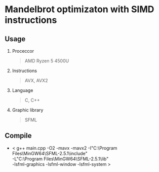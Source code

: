 Mandelbrot optimizaton with SIMD instructions
=============================================

Usage
-----------
1.  Proceccor
    > AMD Ryzen 5 4500U
2.  Instructions
    > AVX, AVX2
3.  Language
    > C, C++
4.  Graphic library
    > SFML

Compile
-------
+   < g++ main.cpp -O2 -mavx -mavx2 -I"C:\Program Files\MinGW64\SFML-2.5.1\include" \
                      -L"C:\Program Files\MinGW64\SFML-2.5.1\lib" \
                      -lsfml-graphics -lsfml-window -lsfml-system >

